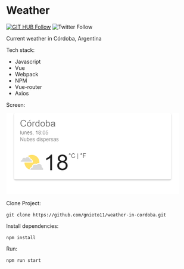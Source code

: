 # Weather

[![GIT HUB Follow](https://img.shields.io/github/followers/gnieto11?label=1&style=social)](https://github.com/gnieto11)
![Twitter Follow](https://img.shields.io/twitter/follow/gonzalonietot?style=social)


Current weather in Córdoba, Argentina

Tech stack:

* Javascript
* Vue
* Webpack
* NPM
* Vue-router
* Axios


Screen: 

![Les presento el clima de Córdoba](https://raw.githubusercontent.com/gnieto11/weather-in-cordoba/master/src/assets/demo.png)

Clone Project:
```
git clone https://github.com/gnieto11/weather-in-cordoba.git
```

Install dependencies:
```
npm install
```
Run:

```
npm run start
```
